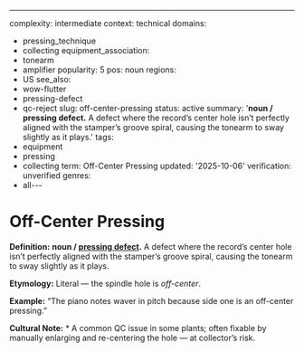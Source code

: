 ---
complexity: intermediate
context: technical
domains:
- pressing_technique
- collecting
equipment_association:
- tonearm
- amplifier
popularity: 5
pos: noun
regions:
- US
see_also:
- wow-flutter
- pressing-defect
- qc-reject
slug: off-center-pressing
status: active
summary: '**noun / pressing defect.** A defect where the record’s center hole isn’t
  perfectly aligned with the stamper’s groove spiral, causing the tonearm to sway
  slightly as it plays.'
tags:
- equipment
- pressing
- collecting
term: Off-Center Pressing
updated: '2025-10-06'
verification: unverified
genres:
- all---

# Off-Center Pressing

**Definition:** **noun / [pressing defect](../p/pressing-defect.md).** A defect where the record’s center hole isn’t perfectly aligned with the stamper’s groove spiral, causing the tonearm to sway slightly as it plays.

**Etymology:** Literal — the spindle hole is *off-center*.

**Example:** “The piano notes waver in pitch because side one is an off-center pressing.”

**Cultural Note:** * A common QC issue in some plants; often fixable by manually enlarging and re-centering the hole — at collector’s risk.

